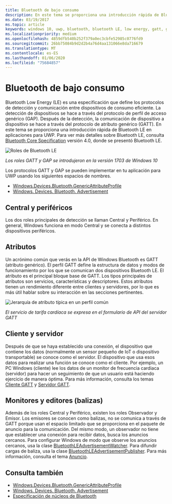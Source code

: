 ```yaml
---
title: Bluetooth de bajo consumo
description: En este tema se proporciona una introducción rápida de Bluetooth LE en aplicaciones para UWP.
ms.date: 03/19/2017
ms.topic: article
keywords: windows 10, uwp, bluetooth, bluetooth LE, low energy, gatt, gap, central, peripheral, periférico, client, cliente, server, servidor, watcher, monitor, publisher, editor
ms.localizationpriority: medium
ms.openlocfilehash: 4859dfb540b252f379a0ec3cbfe52985c0776fd9
ms.sourcegitcommit: 26bb75084b9d2d2b4a76d4aa131066e8da716679
ms.translationtype: MT
ms.contentlocale: es-ES
ms.lasthandoff: 01/06/2020
ms.locfileid: "75684857"
---
```

# <a name="bluetooth-low-energy"></a>Bluetooth de bajo consumo
Bluetooth Low Energy (LE) es una especificación que define los protocolos de detección y comunicación entre dispositivos de consumo eficiente. La detección de dispositivos se hace a través del protocolo de perfil de acceso genérico (GAP). Después de la detección, la comunicación de dispositivo a dispositivo se hace a través del protocolo de atributo genérico (GATT). En este tema se proporciona una introducción rápida de Bluetooth LE en aplicaciones para UWP. Para ver más detalles sobre Bluetooth LE, consulta [Bluetooth Core Specification](https://www.bluetooth.com/specifications/bluetooth-core-specification/) versión 4.0, donde se presentó Bluetooth LE. 

![Roles de Bluetooth LE](images/gatt-roles.png)

*Los roles GATT y GAP se introdujeron en la versión 1703 de Windows 10*

Los protocolos GATT y GAP se pueden implementar en tu aplicación para UWP usando los siguientes espacios de nombres.
- [Windows.Devices.Bluetooth.GenericAttributeProfile](https://docs.microsoft.com/uwp/api/windows.devices.bluetooth.genericattributeprofile)
- [Windows. Devices. Bluetooth. Advertisement](https://docs.microsoft.com/uwp/api/windows.devices.bluetooth.advertisement)

## <a name="central-and-peripheral"></a>Central y periféricos
Los dos roles principales de detección se llaman Central y Periférico. En general, Windows funciona en modo Central y se conecta a distintos dispositivos periféricos. 

## <a name="attributes"></a>Atributos
Un acrónimo común que verás en la API de Windows Bluetooth es GATT (atributo genérico). El perfil GATT define la estructura de datos y modos de funcionamiento por los que se comunican dos dispositivos Bluetooth LE. El atributo es el principal bloque base de GATT. Los tipos principales de atributos son servicios, características y descriptores. Estos atributos tienen un rendimiento diferente entre clientes y servidores, por lo que es más útil hablar sobre su interacción en las secciones pertinentes. 

![Jerarquía de atributo típica en un perfil común](images/gatt-service.png)

*El servicio de tarifa cardíaca se expresa en el formulario de API del servidor GATT*

## <a name="client-and-server"></a>Cliente y servidor
Después de que se haya establecido una conexión, el dispositivo que contiene los datos (normalmente un sensor pequeño de IoT o dispositivo transportable) se conoce como el servidor. El dispositivo que usa esos datos para realizar una función se conoce como el cliente. Por ejemplo, un PC Windows (cliente) lee los datos de un monitor de frecuencia cardiaca (servidor) para hacer un seguimiento de que un usuario está haciendo ejercicio de manera óptima. Para más información, consulta los temas [Cliente GATT](gatt-client.md) y [Servidor GATT](gatt-server.md).

## <a name="watchers-and-publishers-beacons"></a>Monitores y editores (balizas)
Además de los roles Central y Periférico, existen los roles Observador y Emisor. Los emisores se conocen como balizas, no se comunica a través de GATT porque usan el espacio limitado que se proporciona en el paquete de anuncio para la comunicación. Del mismo modo, un observador no tiene que establecer una conexión para recibir datos, busca los anuncios cercanos. Para configurar Windows de modo que observe los anuncios cercanos, usa la clase [BluetoothLEAdvertisementWatcher](https://docs.microsoft.com/uwp/api/windows.devices.bluetooth.advertisement.bluetoothleadvertisementwatcher). Para difundir cargas de baliza, usa la clase [BluetoothLEAdvertisementPublisher](https://docs.microsoft.com/uwp/api/windows.devices.bluetooth.advertisement.bluetoothleadvertisementpublisher). Para más información, consulta el tema [Anuncio](ble-beacon.md).

## <a name="see-also"></a>Consulta también
- [Windows.Devices.Bluetooth.GenericAttributeProfile](https://docs.microsoft.com/uwp/api/windows.devices.bluetooth.genericattributeprofile)
- [Windows. Devices. Bluetooth. Advertisement](https://docs.microsoft.com/uwp/api/windows.devices.bluetooth.advertisement)
- [Especificación de núcleos de Bluetooth](https://www.bluetooth.com/specifications/bluetooth-core-specification)
